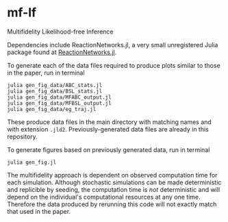 # mf-lf
Multifidelity Likelihood-free Inference

Dependencies include ReactionNetworks.jl, a very small unregistered Julia package found at [ReactionNetworks.jl](https://www.github.com/tpprescott/ReactionNetworks.jl).

To generate each of the data files required to produce plots similar to those in the paper, run in terminal
```
julia gen_fig_data/ABC_stats.jl
julia gen_fig_data/BSL_stats.jl
julia gen_fig_data/MFABC_output.jl
julia gen_fig_data/MFBSL_output.jl
julia gen_fig_data/eg_traj.jl
```
These produce data files in the main directory with matching names and with extension `.jld2`.
Previously-generated data files are already in this repository.

To generate figures based on previously generated data, run in terminal
```
julia gen_fig.jl
```

The multifidelity approach is dependent on observed computation time for each simulation. Although stochastic simulations can be made deterministic and replicible by seeding, the computation time is *not* deterministic and will depend on the individual's computational resources at any one time.
Therefore the data produced by rerunning this code will not exactly match that used in the paper.

